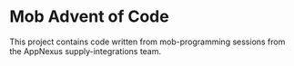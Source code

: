 # Mob Advent of Code

This project contains code written from mob-programming sessions from the
AppNexus supply-integrations team.
